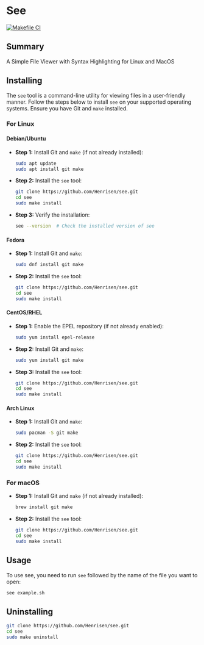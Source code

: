 # See

[![Makefile CI](https://github.com/Henrisen/see/actions/workflows/makefile.yml/badge.svg)](https://github.com/Henrisen/see/actions/workflows/makefile.yml)

## Summary

A Simple File Viewer with Syntax Highlighting for Linux and MacOS

## Installing

The `see` tool is a command-line utility for viewing files in a user-friendly manner. Follow the steps below to install `see` on your supported operating systems. Ensure you have Git and `make` installed.

### For Linux

#### **Debian/Ubuntu**

- **Step 1:** Install Git and `make` (if not already installed):

    ```bash
    sudo apt update
    sudo apt install git make
    ```

- **Step 2:** Install the `see` tool:

    ```bash
    git clone https://github.com/Henrisen/see.git
    cd see
    sudo make install
    ```

- **Step 3:** Verify the installation:

    ```bash
    see --version  # Check the installed version of see
    ```

#### **Fedora**

- **Step 1:** Install Git and `make`:

    ```bash
    sudo dnf install git make
    ```

- **Step 2:** Install the `see` tool:

    ```bash
    git clone https://github.com/Henrisen/see.git
    cd see
    sudo make install
    ```

#### **CentOS/RHEL**

- **Step 1:** Enable the EPEL repository (if not already enabled):

    ```bash
    sudo yum install epel-release
    ```

- **Step 2:** Install Git and `make`:

    ```bash
    sudo yum install git make
    ```

- **Step 3:** Install the `see` tool:

    ```bash
    git clone https://github.com/Henrisen/see.git
    cd see
    sudo make install
    ```

#### **Arch Linux**

- **Step 1:** Install Git and `make`:

    ```bash
    sudo pacman -S git make
    ```

- **Step 2:** Install the `see` tool:

    ```bash
    git clone https://github.com/Henrisen/see.git
    cd see
    sudo make install
    ```

### For macOS

- **Step 1:** Install Git and `make` (if not already installed):

    ```bash
    brew install git make
    ```

- **Step 2:** Install the `see` tool:

    ```bash
    git clone https://github.com/Henrisen/see.git
    cd see
    sudo make install
    ```

## Usage

To use see, you need to run `see` followed by the name of the file you want to open:

```bash
see example.sh
```

## Uninstalling

```bash
git clone https://github.com/Henrisen/see.git
cd see
sudo make uninstall
```
